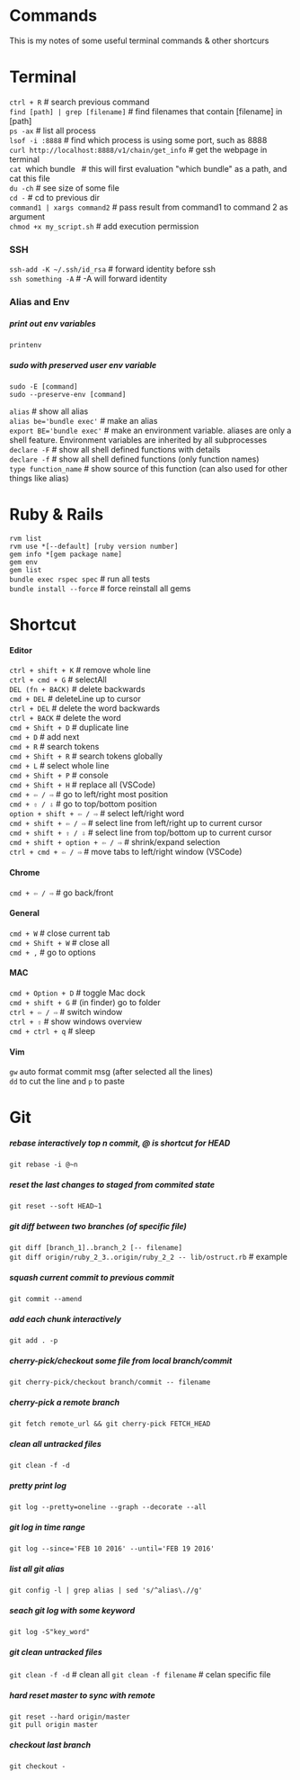 # Commands
This is my notes of some useful terminal commands & other shortcurs

# Terminal
`ctrl + R`    # search previous command <br>
`find [path] | grep [filename]`     # find filenames that contain [filename] in [path] <br>
`ps -ax`    # list all process <br>
`lsof -i :8888`     # find which process is using some port, such as 8888 <br>
`curl http://localhost:8888/v1/chain/get_info`      # get the webpage in terminal <br>
`cat `which bundle` `   # this will first evaluation "which bundle" as a path, and cat this file <br>
`du -ch`     # see size of some file <br>
`cd -`       # cd to previous dir <br>
`command1 | xargs command2`     # pass result from command1 to command 2 as argument <br>
`chmod +x my_script.sh`         # add execution permission <br>

### SSH
`ssh-add -K ~/.ssh/id_rsa`  # forward identity before ssh <br>
`ssh something -A`  # -A will forward identity <br>

### Alias and Env
##### print out env variables
`printenv` 

##### sudo with preserved user env variable
`sudo -E [command]`<br>
`sudo --preserve-env [command]`

`alias`     # show all alias <br>
`alias be='bundle exec'`    # make an alias <br>
`export BE='bundle exec'`    # make an environment variable. aliases are only a shell feature. Environment variables are inherited by all subprocesses <br>
`declare -F`    # show all shell defined functions with details <br>
`declare -f`    # show all shell defined functions (only function names) <br>
`type function_name`    # show source of this function (can also used for other things like alias) <br>



# Ruby & Rails
`rvm list` <br>
`rvm use *[--default] [ruby version number]` <br>
`gem info *[gem package name]` <br>
`gem env` <br>
`gem list` <br>
`bundle exec rspec spec`    # run all tests <br>
`bundle install --force`    # force reinstall all gems <br>


# Shortcut
#### Editor
`ctrl + shift + K`  # remove whole line <br>
`ctrl + cmd + G`    # selectAll <br>
`DEL (fn + BACK)`   # delete backwards <br>
`cmd + DEL`         # deleteLine up to cursor <br>
`ctrl + DEL`        # delete the word backwards <br>
`ctrl + BACK`       # delete the word <br>
`cmd + Shift + D`   # duplicate line <br>
`cmd + D`           # add next <br>
`cmd + R`           # search tokens <br>
`cmd + Shift + R`   # search tokens globally <br>
`cmd + L`           # select whole line <br>
`cmd + Shift + P`   # console <br>
`cmd + Shift + H`   # replace all (VSCode) <br>
`cmd + ⇦ / ⇨`      # go to left/right most position <br>
`cmd + ⇧ / ⇩`      # go to top/bottom position<br>
`option + shift + ⇦ / ⇨`   # select left/right word <br>
`cmd + shift + ⇦ / ⇨`      # select line from left/right up to current cursor <br>
`cmd + shift + ⇧ / ⇩`      # select line from top/bottom up to current cursor<br>
`cmd + shift + option + ⇦ / ⇨`      # shrink/expand selection <br>
`ctrl + cmd + ⇦ / ⇨`       # move tabs to left/right window (VSCode) <br>

#### Chrome
`cmd + ⇦ / ⇨`      # go back/front <br>

#### General
`cmd + W`           # close current tab <br>
`cmd + Shift + W`   # close all <br>
`cmd + ,`           # go to options <br>

#### MAC
`cmd + Option + D`  # toggle Mac dock <br>
`cmd + shift + G`   # (in finder) go to folder <br>
`ctrl + ⇦ / ⇨`     # switch window <br>
`ctrl + ⇧`         # show windows overview <br>
`cmd + ctrl + q`    # sleep <br>

#### Vim
`gw` auto format commit msg (after selected all the lines) <br>
`dd` to cut the line and `p` to paste <br>


# Git
##### rebase interactively top n commit, @ is shortcut for HEAD
`git rebase -i @~n`

##### reset the last changes to staged from commited state 
`git reset --soft HEAD~1`   

##### git diff between two branches (of specific file)
`git diff [branch_1]..branch_2 [-- filename]`   
`git diff origin/ruby_2_3..origin/ruby_2_2 -- lib/ostruct.rb`   # example

##### squash current commit to previous commit
`git commit --amend`    

##### add each chunk interactively
`git add . -p`          

##### cherry-pick/checkout some file from local branch/commit
`git cherry-pick/checkout branch/commit -- filename`<br>

##### cherry-pick a remote branch
`git fetch remote_url && git cherry-pick FETCH_HEAD` <br>

##### clean all untracked files
`git clean -f -d`

##### pretty print log
`git log --pretty=oneline --graph --decorate --all`

##### git log in time range
`git log --since='FEB 10 2016' --until='FEB 19 2016'`

##### list all git alias
`git config -l | grep alias | sed 's/^alias\.//g'`

##### seach git log with some keyword
`git log -S"key_word"`

##### git clean untracked files
`git clean -f -d`   # clean all
`git clean -f filename` # celan specific file

##### hard reset master to sync with remote
```
git reset --hard origin/master
git pull origin master
```

##### checkout last branch
`git checkout -`

